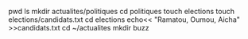 pwd
ls
mkdir actualites/politiques
cd politiques
touch elections
touch elections/candidats.txt
cd elections
echo<< "Ramatou, Oumou, Aicha" >>candidats.txt
cd ~/actualites
mkdir buzz
